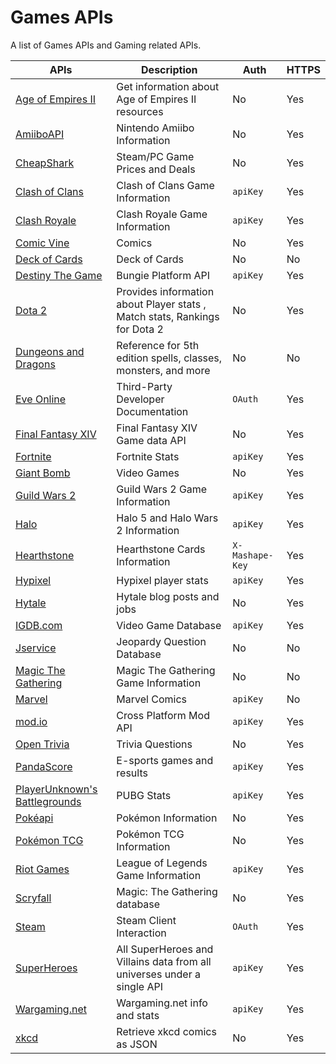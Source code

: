 # Games APIs
A list of Games APIs and Gaming related APIs.

APIs | Description | Auth | HTTPS |
|---|---|---|---|
| [Age of Empires II](https://age-of-empires-2-api.herokuapp.com) | Get information about Age of Empires II resources | No | Yes |
| [AmiiboAPI](https://amiiboapi.com/) | Nintendo Amiibo Information | No | Yes |
| [CheapShark](https://www.cheapshark.com/api) | Steam/PC Game Prices and Deals | No | Yes |
| [Clash of Clans](https://developer.clashofclans.com) | Clash of Clans Game Information | `apiKey` | Yes |
| [Clash Royale](https://developer.clashroyale.com) | Clash Royale Game Information | `apiKey` | Yes |
| [Comic Vine](https://comicvine.gamespot.com/api/documentation) | Comics | No | Yes |
| [Deck of Cards](http://deckofcardsapi.com/) | Deck of Cards | No | No |
| [Destiny The Game](https://github.com/Bungie-net/api) | Bungie Platform API | `apiKey` | Yes |
| [Dota 2](https://docs.opendota.com/) | Provides information about Player stats , Match stats, Rankings for Dota 2 | No | Yes |
| [Dungeons and Dragons](http://www.dnd5eapi.co/) | Reference for 5th edition spells, classes, monsters, and more | No | No |
| [Eve Online](https://esi.evetech.net/ui) | Third-Party Developer Documentation | `OAuth` | Yes |
| [Final Fantasy XIV](https://xivapi.com/) | Final Fantasy XIV Game data API | No | Yes |
| [Fortnite](https://fortnitetracker.com/site-api) | Fortnite Stats | `apiKey` | Yes |
| [Giant Bomb](https://www.giantbomb.com/api/documentation) | Video Games | No | Yes |
| [Guild Wars 2](https://wiki.guildwars2.com/wiki/API:Main) | Guild Wars 2 Game Information | `apiKey` | Yes |
| [Halo](https://developer.haloapi.com/) | Halo 5 and Halo Wars 2 Information | `apiKey` | Yes |
| [Hearthstone](http://hearthstoneapi.com/) | Hearthstone Cards Information | `X-Mashape-Key` | Yes |
| [Hypixel](https://api.hypixel.net/) | Hypixel player stats | `apiKey` | Yes |
| [Hytale](https://hytale-api.com/) | Hytale blog posts and jobs | No | Yes | 
| [IGDB.com](https://api.igdb.com/) | Video Game Database | `apiKey` | Yes |
| [Jservice](http://jservice.io) | Jeopardy Question Database | No | No | 
| [Magic The Gathering](http://magicthegathering.io/) | Magic The Gathering Game Information | No | No |
| [Marvel](http://developer.marvel.com) | Marvel Comics | `apiKey` | No |
| [mod.io](https://docs.mod.io) | Cross Platform Mod API | `apiKey` | Yes |
| [Open Trivia](https://opentdb.com/api_config.php) | Trivia Questions | No | Yes |
| [PandaScore](https://pandascore.co) | E-sports games and results | `apiKey` | Yes |
| [PlayerUnknown's Battlegrounds](https://pubgtracker.com/site-api) | PUBG Stats | `apiKey` | Yes |
| [Pokéapi](https://pokeapi.co) | Pokémon Information | No | Yes |
| [Pokémon TCG](https://pokemontcg.io) | Pokémon TCG Information | No | Yes |
| [Riot Games](https://developer.riotgames.com/) | League of Legends Game Information | `apiKey` | Yes |
| [Scryfall](https://scryfall.com/docs/api) | Magic: The Gathering database | No | Yes |
| [Steam](https://developer.valvesoftware.com/wiki/Steam_Web_API) | Steam Client Interaction | `OAuth` | Yes |
| [SuperHeroes](https://superheroapi.com) | All SuperHeroes and Villains data from all universes under a single API | `apiKey` | Yes |
| [Wargaming.net](https://developers.wargaming.net/) | Wargaming.net info and stats | `apiKey` | Yes |
| [xkcd](https://xkcd.com/json.html) | Retrieve xkcd comics as JSON | No | Yes |

